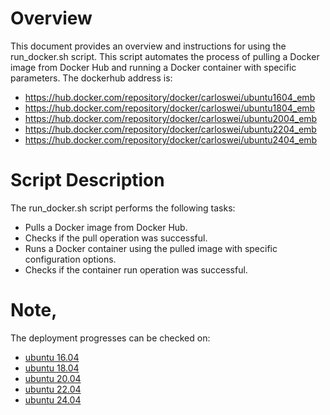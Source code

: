 # Overview

This document provides an overview and instructions for using the run_docker.sh script. This script automates the process of pulling a Docker image from Docker Hub and running a Docker container with specific parameters.
The dockerhub address is:
* https://hub.docker.com/repository/docker/carloswei/ubuntu1604_emb
* https://hub.docker.com/repository/docker/carloswei/ubuntu1804_emb
* https://hub.docker.com/repository/docker/carloswei/ubuntu2004_emb
* https://hub.docker.com/repository/docker/carloswei/ubuntu2204_emb
* https://hub.docker.com/repository/docker/carloswei/ubuntu2404_emb

# Script Description

The run_docker.sh script performs the following tasks:
* Pulls a Docker image from Docker Hub.
* Checks if the pull operation was successful.
* Runs a Docker container using the pulled image with specific configuration options.
* Checks if the container run operation was successful.

# Note,

The deployment progresses can be checked on:
* [ubuntu 16.04](https://github.com/carloscn/blog/discussions/224#discussioncomment-9977158)
* [ubuntu 18.04](https://github.com/carloscn/blog/discussions/224#discussioncomment-9977334)
* [ubuntu 20.04](https://github.com/carloscn/blog/discussions/224#discussioncomment-9977408)
* [ubuntu 22.04](https://github.com/carloscn/blog/discussions/224#discussioncomment-9977490)
* [ubuntu 24.04](https://github.com/carloscn/blog/discussions/224#discussioncomment-9977563)